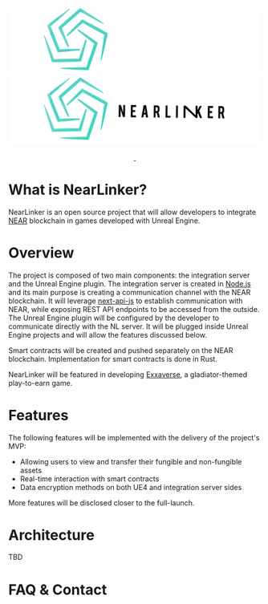 !["Near Linker Logo](docs/images/NearLinker-Logo-Light.png#gh-dark-mode-only)
!["Near Linker Logo](docs/images/NearLinker-Logo-Dark.png#gh-light-mode-only)

<p align="center">
  <a aria-label="License" href="https://github.com/ExxaVerse/NearLinker/blob/main/LICENSE">
    <img alt="" src="https://img.shields.io/npm/l/next.svg?style=for-the-badge&labelColor=000000">
  </a>
  <a aria-label="Join the community on GitHub" href="https://github.com/ExxaVerse/NearLinker/discussions">
    <img alt="" src="https://img.shields.io/badge/Checkout%20the%20discussion-blue.svg?style=for-the-badge&labelColor=000000&logoWidth=20">
  </a>
</p>

# What is NearLinker?

NearLinker is an open source project that will allow developers to integrate [NEAR](https://near.org/) blockchain in games developed with Unreal Engine.

# Overview

The project is composed of two main components: the integration server and the Unreal Engine plugin. The integration server is created in [Node.js](https://nodejs.org/en/) and its main purpose is creating a communication channel with the NEAR blockchain. It will leverage [next-api-js](https://docs.near.org/docs/api/javascript-library) to establish communication with NEAR, while exposing REST API endpoints to be accessed from the outside. The Unreal Engine plugin will be configured by the developer to communicate directly with the NL server. It will be plugged inside Unreal Engine projects and will allow the features discussed below.

Smart contracts will be created and pushed separately on the NEAR blockchain. Implementation for smart contracts is done in Rust.

NearLinker will be featured in developing [Exxaverse](https://exxaverse.com/), a gladiator-themed play-to-earn game.

# Features

The following features will be implemented with the delivery of the project's MVP:

- Allowing users to view and transfer their fungible and non-fungible assets
- Real-time interaction with smart contracts
- Data encryption methods on both UE4 and integration server sides

More features will be disclosed closer to the full-launch.

# Architecture

TBD

# FAQ & Contact
